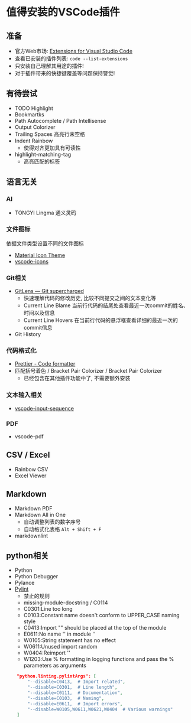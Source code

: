 # 值得安装的VSCode插件

## 准备

- 官方Web市场: [Extensions for Visual Studio Code](https://marketplace.visualstudio.com/vscode)
- 查看已安装的插件列表: `code --list-extensions`
- 只安装自己理解其用途的插件!
- 对于插件带来的快捷键覆盖等问题保持警觉!

## 有待尝试

- TODO Highlight
- Bookmartks
- Path Autocomplete / Path Intellisense
- Output Colorizer
- Trailing Spaces 高亮行末空格
- Indent Rainbow
  - 使得对齐更加具有可读性
- highlight-matching-tag
  - 高亮匹配的标签 

## 语言无关

### AI

- TONGYI Lingma 通义灵码

### 文件图标

依据文件类型设置不同的文件图标

- [Material Icon Theme](https://marketplace.visualstudio.com/items?itemName=PKief.material-icon-theme)
- [vscode-icons](https://marketplace.visualstudio.com/items?itemName=vscode-icons-team.vscode-icons)


### Git相关

- [GitLens — Git supercharged](https://marketplace.visualstudio.com/items?itemName=eamodio.gitlens)
  - 快速理解代码的修改历史, 比较不同提交之间的文本变化等
  + Current Line Blame
    当前行代码的结尾处查看最近一次commit的姓名、时间以及信息
  + Current Line Hovers
    在当前行代码的悬浮框查看详细的最近一次的commit信息
- Git History

### 代码格式化
- [Prettier - Code formatter](https://marketplace.visualstudio.com/items?itemName=esbenp.prettier-vscode)
- 匹配括号着色 / Bracket Pair Colorizer / Bracket Pair Colorizer
  - 已经包含在其他插件功能中了, 不需要额外安装

### 文本输入相关

- [vscode-input-sequence](https://marketplace.visualstudio.com/items?itemName=tomoki1207.vscode-input-sequence)

### PDF

- vscode-pdf

## CSV / Excel

- Rainbow CSV
- Excel Viewer
  
## Markdown

- Markdown PDF
- Markdown All in One
  + 自动调整列表的数字序号
  + 自动格式化表格
    `Alt + Shift + F`
- markdownlint    

## python相关

- Python
- Python Debugger
- Pylance
- [Pylint](https://marketplace.visualstudio.com/items?itemName=ms-python.pylint)
  - 禁止的规则
  - missing-module-docstring / C0114
  - C0301:Line too long
  - C0103:Constant name doesn't conform to UPPER_CASE naming style
  - C0413:Import "" should be placed at the top of the module
  - E0611:No name '' in module ''
  - W0105:String statement has no effect
  - W0611:Unused import random
  - W0404:Reimport ''
  - W1203:Use % formatting in logging functions and pass the % parameters as arguments
```json
    "python.linting.pylintArgs": [
        "--disable=C0413,  # Import related",
        "--disable=C0301,  # Line length",
        "--disable=C0111,  # Documentation",
        "--disable=C0103,  # Naming",
        "--disable=E0611,  # Import errors",
        "--disable=W0105,W0611,W0621,W0404  # Various warnings"
    ]
```

